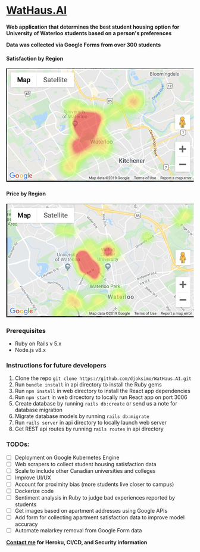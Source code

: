 # [WatHaus.AI](https://wathaus-web.herokuapp.com/)

**Web application that determines the best student housing option for University of Waterloo students based on a person's preferences**

**Data was collected via Google Forms from over 300 students**

#### Satisfaction by Region

![satisfaction](assets/satisfaction-region.png)

#### Price by Region

![price](assets/price-region.png)

### Prerequisites

* Ruby on Rails v 5.x
* Node.js v8.x

### Instructions for future developers

1. Clone the repo ```git clone https://github.com/djoksimo/WatHaus.AI.git ```
2. Run ```bundle install``` in api directory to install the Ruby gems
3. Run ```npm install``` in web directory to install the React app dependencies
4. Run ```npm start``` in web dircectory to locally run React app on port 3006
5. Create database by running ```rails db:create``` or send us a note for database migration
6. Migrate database models by running ```rails db:migrate```
5. Run ```rails server``` in api directory to locally launch web server
6. Get REST api routes by running ```rails routes``` in api directory

### TODOs:

- [ ] Deployment on Google Kubernetes Engine 
- [ ] Web scrapers to collect student housing satisfaction data
- [ ] Scale to include other Canadian universities and colleges
- [ ] Improve UI/UX
- [ ] Account for proximity bias (more students live closer to campus)
- [ ] Dockerize code
- [ ] Sentiment analysis in Ruby to judge bad experiences reported by students
- [ ] Get images based on apartment addresses using Google APIs
- [ ] Add form for collecting apartment satisfaction data to improve model accuracy
- [ ] Automate malarkey removal from Google Form data

**[Contact me](https://keybase.io/jokdanilo) for Heroku, CI/CD, and Security information**
